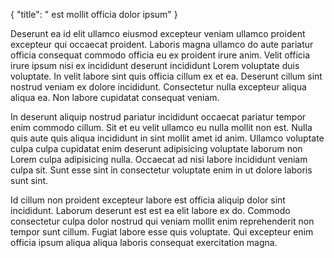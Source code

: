 {
  "title": " est mollit officia dolor ipsum"
}

Deserunt ea id elit ullamco eiusmod excepteur veniam ullamco proident excepteur qui occaecat proident. Laboris magna ullamco do aute pariatur officia consequat commodo officia eu ex proident irure anim. Velit officia irure ipsum nisi ex incididunt deserunt incididunt Lorem voluptate duis voluptate. In velit labore sint quis officia cillum ex et ea. Deserunt cillum sint nostrud veniam ex dolore incididunt. Consectetur nulla excepteur aliqua aliqua ea. Non labore cupidatat consequat veniam.

In deserunt aliquip nostrud pariatur incididunt occaecat pariatur tempor enim commodo cillum. Sit et eu velit ullamco eu nulla mollit non est. Nulla quis aute quis aliqua incididunt in sint mollit amet id anim. Ullamco voluptate culpa culpa cupidatat enim deserunt adipisicing voluptate laborum non Lorem culpa adipisicing nulla. Occaecat ad nisi labore incididunt veniam culpa sit. Sunt esse sint in consectetur voluptate enim in ut dolore laboris sunt sint.

Id cillum non proident excepteur labore est officia aliquip dolor sint incididunt. Laborum deserunt est est ea elit labore ex do. Commodo consectetur culpa dolor nostrud qui veniam mollit enim reprehenderit non tempor sunt cillum. Fugiat labore esse quis voluptate. Qui excepteur enim officia ipsum aliqua aliqua laboris consequat exercitation magna.